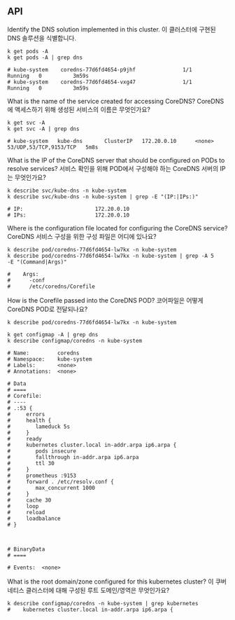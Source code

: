 ## API

Identify the DNS solution implemented in this cluster.
이 클러스터에 구현된 DNS 솔루션을 식별합니다.

```shell
k get pods -A
k get pods -A | grep dns

# kube-system    coredns-77d6fd4654-p9jhf               1/1     Running   0          3m59s
# kube-system    coredns-77d6fd4654-vxg47               1/1     Running   0          3m59s
```

What is the name of the service created for accessing CoreDNS?
CoreDNS에 액세스하기 위해 생성된 서비스의 이름은 무엇인가요?

```shell
k get svc -A
k get svc -A | grep dns

# kube-system   kube-dns       ClusterIP   172.20.0.10      <none>        53/UDP,53/TCP,9153/TCP   5m8s
```

What is the IP of the CoreDNS server that should be configured on PODs to resolve services?
서비스 확인을 위해 POD에서 구성해야 하는 CoreDNS 서버의 IP는 무엇인가요?

```shell
k describe svc/kube-dns -n kube-system
k describe svc/kube-dns -n kube-system | grep -E "(IP:|IPs:)"

# IP:                       172.20.0.10
# IPs:                      172.20.0.10
```

Where is the configuration file located for configuring the CoreDNS service?
CoreDNS 서비스 구성을 위한 구성 파일은 어디에 있나요?

```shell
k describe pod/coredns-77d6fd4654-lw7kx -n kube-system
k describe pod/coredns-77d6fd4654-lw7kx -n kube-system | grep -A 5
-E "(Command|Args)"

#    Args:
#      -conf
#      /etc/coredns/Corefile
```

How is the Corefile passed into the CoreDNS POD?
코어파일은 어떻게 CoreDNS POD로 전달되나요?

```shell
k describe pod/coredns-77d6fd4654-lw7kx -n kube-system

k get configmap -A | grep dns
k describe configmap/coredns -n kube-system

# Name:         coredns
# Namespace:    kube-system
# Labels:       <none>
# Annotations:  <none>

# Data
# ====
# Corefile:
# ----
# .:53 {
#     errors
#     health {
#        lameduck 5s
#     }
#     ready
#     kubernetes cluster.local in-addr.arpa ip6.arpa {
#        pods insecure
#        fallthrough in-addr.arpa ip6.arpa
#        ttl 30
#     }
#     prometheus :9153
#     forward . /etc/resolv.conf {
#        max_concurrent 1000
#     }
#     cache 30
#     loop
#     reload
#     loadbalance
# }



# BinaryData
# ====

# Events:  <none>
```

What is the root domain/zone configured for this kubernetes cluster?
이 쿠버네티스 클러스터에 대해 구성된 루트 도메인/영역은 무엇인가요?

```shell
k describe configmap/coredns -n kube-system | grep kubernetes
#    kubernetes cluster.local in-addr.arpa ip6.arpa {
```
